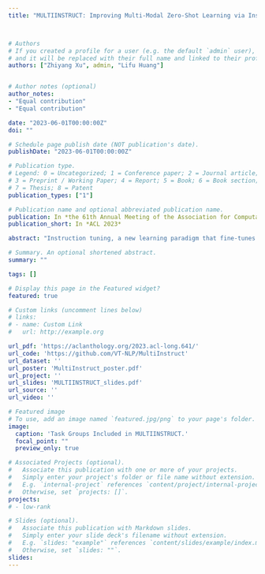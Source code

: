 ```yaml
---
title: "MULTIINSTRUCT: Improving Multi-Modal Zero-Shot Learning via Instruction Tuning"



# Authors
# If you created a profile for a user (e.g. the default `admin` user), write the username (folder name) here 
# and it will be replaced with their full name and linked to their profile.
authors: ["Zhiyang Xu", admin, "Lifu Huang"]


# Author notes (optional)
author_notes:
- "Equal contribution"
- "Equal contribution"

date: "2023-06-01T00:00:00Z"
doi: ""

# Schedule page publish date (NOT publication's date).
publishDate: "2023-06-01T00:00:00Z"

# Publication type.
# Legend: 0 = Uncategorized; 1 = Conference paper; 2 = Journal article;
# 3 = Preprint / Working Paper; 4 = Report; 5 = Book; 6 = Book section;
# 7 = Thesis; 8 = Patent
publication_types: ["1"]

# Publication name and optional abbreviated publication name.
publication: In *the 61th Annual Meeting of the Association for Computational Linguistics (ACL)*
publication_short: In *ACL 2023*

abstract: "Instruction tuning, a new learning paradigm that fine-tunes pre-trained language models on tasks specified through instructions, has shown promising zero-shot performance on various natural language processing tasks. However, it has yet to be explored for vision and multimodal tasks. In this work, we introduce MultiInstruct, the first multimodal instruction tuning benchmark dataset that consists of 62 diverse multimodal tasks in a unified seq-to-seq format covering 10 broad categories. The tasks are derived from 21 existing open-source datasets and each task is equipped with 5 expert-written instructions. We take OFA as the base pre-trained model for multimodal instruction tuning, and to further improve its zero-shot performance, we explore multiple transfer learning strategies to leverage the large-scale Natural Instructions dataset. Experimental results demonstrate strong zero-shot performance on various unseen multimodal tasks and the benefit of transfer learning from a text-only instruction dataset. We also design a new evaluation metric – Sensitivity, to evaluate how sensitive the model is to the variety of instructions. Our results indicate that fine-tuning the model on a diverse set of tasks and instructions leads to a reduced sensitivity to variations in instructions for each task."

# Summary. An optional shortened abstract.
summary: ""

tags: []

# Display this page in the Featured widget?
featured: true

# Custom links (uncomment lines below)
# links:
# - name: Custom Link
#   url: http://example.org

url_pdf: 'https://aclanthology.org/2023.acl-long.641/'
url_code: 'https://github.com/VT-NLP/MultiInstruct'
url_dataset: ''
url_poster: 'MultiInstruct_poster.pdf'
url_project: ''
url_slides: 'MULTIINSTRUCT_slides.pdf'
url_source: ''
url_video: ''

# Featured image
# To use, add an image named `featured.jpg/png` to your page's folder. 
image:
  caption: 'Task Groups Included in MULTIINSTRUCT.'
  focal_point: ""
  preview_only: true

# Associated Projects (optional).
#   Associate this publication with one or more of your projects.
#   Simply enter your project's folder or file name without extension.
#   E.g. `internal-project` references `content/project/internal-project/index.md`.
#   Otherwise, set `projects: []`.
projects:
# - low-rank

# Slides (optional).
#   Associate this publication with Markdown slides.
#   Simply enter your slide deck's filename without extension.
#   E.g. `slides: "example"` references `content/slides/example/index.md`.
#   Otherwise, set `slides: ""`.
slides: 
---
```


<!-- {{% callout note %}}
Click the *Cite* button above to demo the feature to enable visitors to import publication metadata into their reference management software.
{{% /callout %}} -->

<!-- {{% callout note %}}
Create your slides in Markdown - click the *Slides* button to check out the example.
{{% /callout %}} -->

<!-- Supplementary notes can be added here, including [code, math, and images](https://wowchemy.com/docs/writing-markdown-latex/). -->
